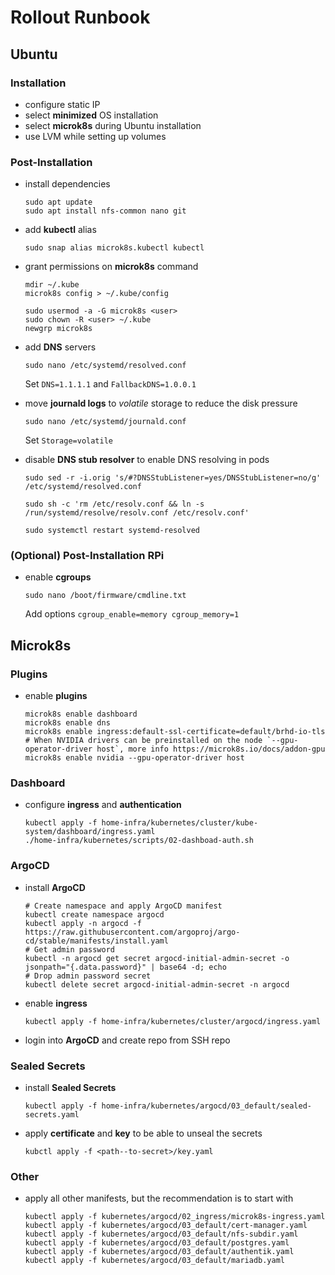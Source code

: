 # Rollout Runbook

## Ubuntu

### Installation

- configure static IP
- select **minimized** OS installation
- select **microk8s** during Ubuntu installation
- use LVM while setting up volumes

### Post-Installation
- install dependencies

    ```shell
    sudo apt update
    sudo apt install nfs-common nano git
    ```
- add **kubectl** alias
    ```shell
    sudo snap alias microk8s.kubectl kubectl
    ```
- grant permissions on **microk8s** command

    ```shell
    mdir ~/.kube
    microk8s config > ~/.kube/config

    sudo usermod -a -G microk8s <user>
    sudo chown -R <user> ~/.kube
    newgrp microk8s
    ```
- add **DNS** servers

    ```shell
    sudo nano /etc/systemd/resolved.conf
    ```
    Set `DNS=1.1.1.1` and `FallbackDNS=1.0.0.1`

- move **journald logs** to *volatile* storage to reduce the disk pressure

    ```shell
    sudo nano /etc/systemd/journald.conf 
    ```
    Set `Storage=volatile`

- disable **DNS stub resolver** to enable DNS resolving in pods

    ```shell
    sudo sed -r -i.orig 's/#?DNSStubListener=yes/DNSStubListener=no/g' /etc/systemd/resolved.conf  

    sudo sh -c 'rm /etc/resolv.conf && ln -s /run/systemd/resolve/resolv.conf /etc/resolv.conf' 

    sudo systemctl restart systemd-resolved
    ```

### (Optional) Post-Installation RPi

- enable **cgroups**

  ```shell
  sudo nano /boot/firmware/cmdline.txt
  ```
  Add options `cgroup_enable=memory cgroup_memory=1`

## Microk8s

### Plugins

- enable **plugins**

    ```shell
    microk8s enable dashboard
    microk8s enable dns
    microk8s enable ingress:default-ssl-certificate=default/brhd-io-tls
    # When NVIDIA drivers can be preinstalled on the node `--gpu-operator-driver host`, more info https://microk8s.io/docs/addon-gpu
    microk8s enable nvidia --gpu-operator-driver host
    ```

### Dashboard

- configure **ingress** and **authentication**

    ```shell
    kubectl apply -f home-infra/kubernetes/cluster/kube-system/dashboard/ingress.yaml
    ./home-infra/kubernetes/scripts/02-dashboad-auth.sh
    ```

### ArgoCD

- install **ArgoCD**

    ```shell
    # Create namespace and apply ArgoCD manifest
    kubectl create namespace argocd
    kubectl apply -n argocd -f https://raw.githubusercontent.com/argoproj/argo-cd/stable/manifests/install.yaml
    # Get admin password
    kubectl -n argocd get secret argocd-initial-admin-secret -o jsonpath="{.data.password}" | base64 -d; echo
    # Drop admin password secret
    kubectl delete secret argocd-initial-admin-secret -n argocd
    ```

- enable **ingress**
    ```shell
    kubectl apply -f home-infra/kubernetes/cluster/argocd/ingress.yaml
    ```

- login into **ArgoCD** and create repo from SSH repo

### Sealed Secrets

- install **Sealed Secrets**

    ```shell
    kubectl apply -f home-infra/kubernetes/argocd/03_default/sealed-secrets.yaml
    ```

- apply **certificate** and **key** to be able to unseal the secrets
    ```shell
    kubctl apply -f <path--to-secret>/key.yaml
    ```

### Other

- apply all other manifests, but the recommendation is to start with

    ```shell
    kubectl apply -f kubernetes/argocd/02_ingress/microk8s-ingress.yaml
    kubectl apply -f kubernetes/argocd/03_default/cert-manager.yaml
    kubectl apply -f kubernetes/argocd/03_default/nfs-subdir.yaml
    kubectl apply -f kubernetes/argocd/03_default/postgres.yaml
    kubectl apply -f kubernetes/argocd/03_default/authentik.yaml
    kubectl apply -f kubernetes/argocd/03_default/mariadb.yaml
    ```